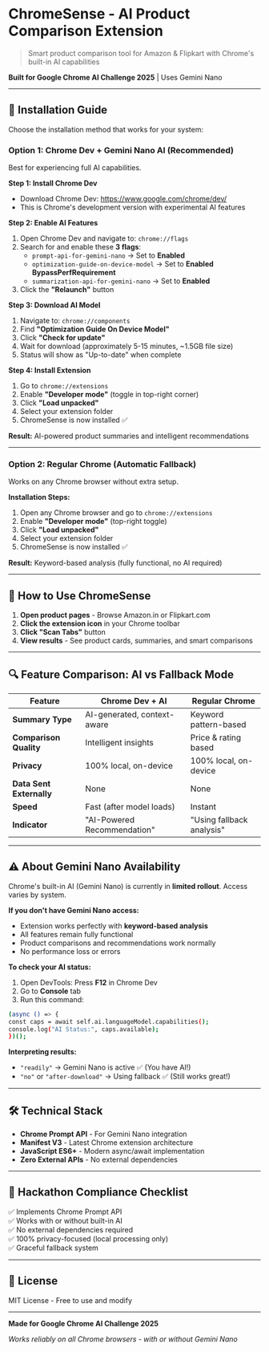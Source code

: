 # ChromeSense - AI Product Comparison Extension

> Smart product comparison tool for Amazon & Flipkart with Chrome's built-in AI capabilities

**Built for Google Chrome AI Challenge 2025** | Uses Gemini Nano

---

## 🚀 Installation Guide

Choose the installation method that works for your system:

### Option 1: Chrome Dev + Gemini Nano AI (Recommended)

Best for experiencing full AI capabilities.

**Step 1: Install Chrome Dev**
- Download Chrome Dev: https://www.google.com/chrome/dev/
- This is Chrome's development version with experimental AI features

**Step 2: Enable AI Features**
1. Open Chrome Dev and navigate to: `chrome://flags`
2. Search for and enable these **3 flags**:
   - `prompt-api-for-gemini-nano` → Set to **Enabled**
   - `optimization-guide-on-device-model` → Set to **Enabled BypassPerfRequirement**
   - `summarization-api-for-gemini-nano` → Set to **Enabled**
3. Click the **"Relaunch"** button

**Step 3: Download AI Model**
1. Navigate to: `chrome://components`
2. Find **"Optimization Guide On Device Model"**
3. Click **"Check for update"**
4. Wait for download (approximately 5-15 minutes, ~1.5GB file size)
5. Status will show as "Up-to-date" when complete

**Step 4: Install Extension**
1. Go to `chrome://extensions`
2. Enable **"Developer mode"** (toggle in top-right corner)
3. Click **"Load unpacked"**
4. Select your extension folder
5. ChromeSense is now installed ✅

**Result:** AI-powered product summaries and intelligent recommendations

---

### Option 2: Regular Chrome (Automatic Fallback)

Works on any Chrome browser without extra setup.

**Installation Steps:**
1. Open any Chrome browser and go to `chrome://extensions`
2. Enable **"Developer mode"** (top-right toggle)
3. Click **"Load unpacked"**
4. Select your extension folder
5. ChromeSense is now installed ✅

**Result:** Keyword-based analysis (fully functional, no AI required)

---

## 📖 How to Use ChromeSense

1. **Open product pages** - Browse Amazon.in or Flipkart.com
2. **Click the extension icon** in your Chrome toolbar
3. **Click "Scan Tabs"** button
4. **View results** - See product cards, summaries, and smart comparisons

---

## 🔍 Feature Comparison: AI vs Fallback Mode

| Feature | Chrome Dev + AI | Regular Chrome |
|---------|-----------------|----------------|
| **Summary Type** | AI-generated, context-aware | Keyword pattern-based |
| **Comparison Quality** | Intelligent insights | Price & rating based |
| **Privacy** | 100% local, on-device | 100% local, on-device |
| **Data Sent Externally** | None | None |
| **Speed** | Fast (after model loads) | Instant |
| **Indicator** | "AI-Powered Recommendation" | "Using fallback analysis" |

---

## ⚠️ About Gemini Nano Availability

Chrome's built-in AI (Gemini Nano) is currently in **limited rollout**. Access varies by system.

**If you don't have Gemini Nano access:**
- Extension works perfectly with **keyword-based analysis**
- All features remain fully functional
- Product comparisons and recommendations work normally
- No performance loss or errors

**To check your AI status:**
1. Open DevTools: Press **F12** in Chrome Dev
2. Go to **Console** tab
3. Run this command:

```bash
(async () => {
const caps = await self.ai.languageModel.capabilities();
console.log("AI Status:", caps.available);
})();
```


**Interpreting results:**
- `"readily"` → Gemini Nano is active ✅ (You have AI!)
- `"no"` or `"after-download"` → Using fallback ✅ (Still works great!)

---

## 🛠️ Technical Stack

- **Chrome Prompt API** - For Gemini Nano integration
- **Manifest V3** - Latest Chrome extension architecture
- **JavaScript ES6+** - Modern async/await implementation
- **Zero External APIs** - No external dependencies

---

## 🎯 Hackathon Compliance Checklist

✅ Implements Chrome Prompt API  
✅ Works with or without built-in AI  
✅ No external dependencies required  
✅ 100% privacy-focused (local processing only)  
✅ Graceful fallback system  

---

## 📄 License

MIT License - Free to use and modify

---

**Made for Google Chrome AI Challenge 2025**

*Works reliably on all Chrome browsers - with or without Gemini Nano*
